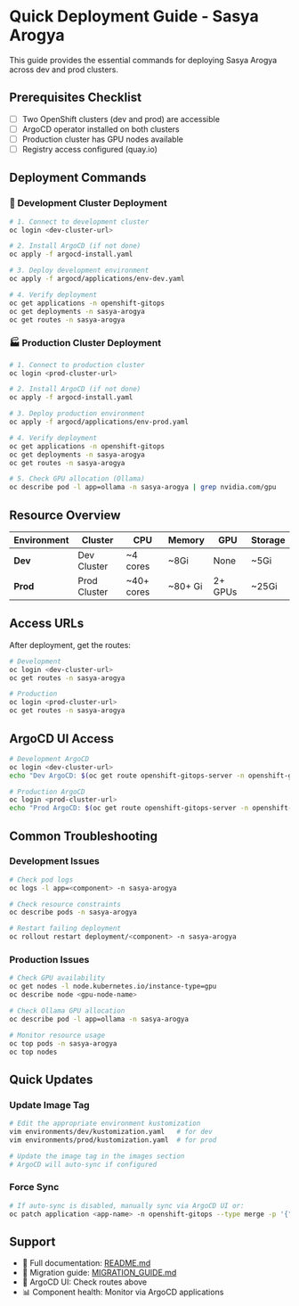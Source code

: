 # Quick Deployment Guide - Sasya Arogya

This guide provides the essential commands for deploying Sasya Arogya across dev and prod clusters.

## Prerequisites Checklist

- [ ] Two OpenShift clusters (dev and prod) are accessible
- [ ] ArgoCD operator installed on both clusters
- [ ] Production cluster has GPU nodes available
- [ ] Registry access configured (quay.io)

## Deployment Commands

### 🚀 Development Cluster Deployment

```bash
# 1. Connect to development cluster
oc login <dev-cluster-url>

# 2. Install ArgoCD (if not done)
oc apply -f argocd-install.yaml

# 3. Deploy development environment
oc apply -f argocd/applications/env-dev.yaml

# 4. Verify deployment
oc get applications -n openshift-gitops
oc get deployments -n sasya-arogya
oc get routes -n sasya-arogya
```

### 🏭 Production Cluster Deployment

```bash
# 1. Connect to production cluster
oc login <prod-cluster-url>

# 2. Install ArgoCD (if not done)
oc apply -f argocd-install.yaml

# 3. Deploy production environment
oc apply -f argocd/applications/env-prod.yaml

# 4. Verify deployment
oc get applications -n openshift-gitops
oc get deployments -n sasya-arogya
oc get routes -n sasya-arogya

# 5. Check GPU allocation (Ollama)
oc describe pod -l app=ollama -n sasya-arogya | grep nvidia.com/gpu
```

## Resource Overview

| Environment | Cluster | CPU | Memory | GPU | Storage |
|------------|---------|-----|--------|-----|---------|
| **Dev** | Dev Cluster | ~4 cores | ~8Gi | None | ~5Gi |
| **Prod** | Prod Cluster | ~40+ cores | ~80+ Gi | 2+ GPUs | ~25Gi |

## Access URLs

After deployment, get the routes:

```bash
# Development
oc login <dev-cluster-url>
oc get routes -n sasya-arogya

# Production  
oc login <prod-cluster-url>
oc get routes -n sasya-arogya
```

## ArgoCD UI Access

```bash
# Development ArgoCD
oc login <dev-cluster-url>
echo "Dev ArgoCD: $(oc get route openshift-gitops-server -n openshift-gitops -o jsonpath='{.spec.host}')"

# Production ArgoCD
oc login <prod-cluster-url>
echo "Prod ArgoCD: $(oc get route openshift-gitops-server -n openshift-gitops -o jsonpath='{.spec.host}')"
```

## Common Troubleshooting

### Development Issues
```bash
# Check pod logs
oc logs -l app=<component> -n sasya-arogya

# Check resource constraints
oc describe pods -n sasya-arogya

# Restart failing deployment
oc rollout restart deployment/<component> -n sasya-arogya
```

### Production Issues
```bash
# Check GPU availability
oc get nodes -l node.kubernetes.io/instance-type=gpu
oc describe node <gpu-node-name>

# Check Ollama GPU allocation
oc describe pod -l app=ollama -n sasya-arogya

# Monitor resource usage
oc top pods -n sasya-arogya
oc top nodes
```

## Quick Updates

### Update Image Tag
```bash
# Edit the appropriate environment kustomization
vim environments/dev/kustomization.yaml   # for dev
vim environments/prod/kustomization.yaml  # for prod

# Update the image tag in the images section
# ArgoCD will auto-sync if configured
```

### Force Sync
```bash
# If auto-sync is disabled, manually sync via ArgoCD UI or:
oc patch application <app-name> -n openshift-gitops --type merge -p '{"operation":{"sync":{"syncStrategy":{"hook":{"force":true}}}}}'
```

## Support

- 📖 Full documentation: [README.md](README.md)
- 🔄 Migration guide: [MIGRATION_GUIDE.md](MIGRATION_GUIDE.md)
- 🎯 ArgoCD UI: Check routes above
- 📊 Component health: Monitor via ArgoCD applications

